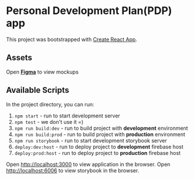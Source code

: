 # Personal Development Plan(PDP) app

This project was bootstrapped with [Create React App](https://github.com/facebook/create-react-app).

## Assets

Open [**Figma**](https://www.figma.com/file/NaLaFQacfJMTYSXDqB3ZLw/Fractal?node-id=0%3A1) to view mockups

## Available Scripts

In the project directory, you can run:

1. `npm start` - run to start development server  
2. `npm test` - we don't use it =)  
3. `npm run build:dev` - run to build project with **development** environment  
4. `npm run build:prod` - run to build project with **production** environment  
5. `npm run storybook` - run to start development storybook server
6. `deploy:dev:host` - run to deploy project to **development** firebase host  
7. `deploy:prod:host` - run to deploy project to **production** firebase host  


Open [http://localhost:3000](http://localhost:3000) to view application in the browser.
Open [http://localhost:6006](http://localhost:6006) to view storybook in the browser.
